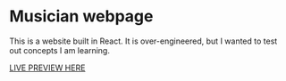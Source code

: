 # Musician webpage

This is a website built in React. It is over-engineered, but I wanted to test out concepts I am learning.

[LIVE PREVIEW HERE](https://nick-tucker-bass.web.app/)